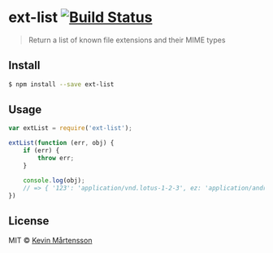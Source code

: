 # ext-list [![Build Status](https://travis-ci.org/kevva/ext-list.svg?branch=master)](https://travis-ci.org/kevva/ext-list)

> Return a list of known file extensions and their MIME types

## Install

```bash
$ npm install --save ext-list
```

## Usage

```js
var extList = require('ext-list');

extList(function (err, obj) {
    if (err) {
        throw err;
    }

    console.log(obj);
    // => { '123': 'application/vnd.lotus-1-2-3', ez: 'application/andrew-inset', aw: 'application/applixware', ... }
})
```

## License

MIT © [Kevin Mårtensson](https://github.com/kevva)
